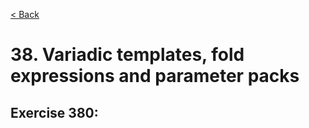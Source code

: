 [< Back](README.md)

# 38. Variadic templates, fold expressions and parameter packs

## Exercise 380: 
